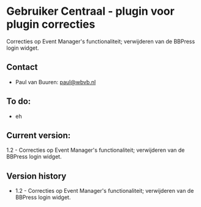 # Gebruiker Centraal - plugin voor plugin correcties

Correcties op Event Manager's functionaliteit; verwijderen van de BBPress login widget.

## Contact
* Paul van Buuren: paul@wbvb.nl

## To do:
* eh

## Current version:
1.2 - Correcties op Event Manager's functionaliteit; verwijderen van de BBPress login widget.

## Version history
* 1.2 - Correcties op Event Manager's functionaliteit; verwijderen van de BBPress login widget.

